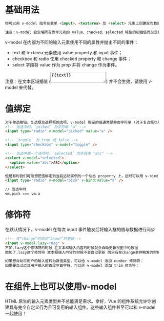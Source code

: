 # 基础用法
```html
你可以用 v-model 指令在表单 <input>、<textarea> 及 <select> 元素上创建双向数据绑定。它会根据控件类型自动选取正确的方法来更新元素。尽管有些神奇，但 v-model 本质上不过是语法糖。它负责监听用户的输入事件以更新数据，并对一些极端场景进行一些特殊处理。

注意：v-model 会忽略所有表单元素的 value、checked、selected 特性的初始值而总是将 Vue 实例的数据作为数据来源。你应该通过 JavaScript 在组件的 data 选项中声明初始值。
```
v-model 在内部为不同的输入元素使用不同的属性并抛出不同的事件：
* text 和 textarea 元素使用 value property 和 input 事件；
* checkbox 和 radio 使用 checked property 和 change 事件；
* select 字段将 value 作为 prop 并将 change 作为事件。
  
注意：在文本区域插值 (<textarea>{{text}}</textarea>) 并不会生效，请使用 v-model 来代替。

# 值绑定
```html
对于单选按钮，复选框及选择框的选项，v-model 绑定的值通常是静态字符串 (对于复选框也可以是布尔值)：
<!-- 当选中时，`picked` 为字符串 "a" -->
<input type="radio" v-model="picked" value="a" />

<!-- `toggle` 为 true 或 false -->
<input type="checkbox" v-model="toggle" />

<!-- 当选中第一个选项时，`selected` 为字符串 "abc" -->
<select v-model="selected">
  <option value="abc">ABC</option>
</select>

但是有时我们可能想把值绑定到当前活动实例的一个动态 property 上，这时可以用 v-bind 实现，此外，使用 v-bind 可以将输入值绑定到非字符串。
<input type="radio" v-model="pick" v-bind:value="a" />

// 当选中时
vm.pick === vm.a
```

# 修饰符
在默认情况下，v-model 在每次 input 事件触发后将输入框的值与数据进行同步 
```html
<!-- 在“change”时而非“input”时更新-->
<input v-model.lazy="msg" >
不加.lazy这个修饰符的时候 在文本框输入内容的时候就会自动更新视图中的数据
而加了.lazy这个修饰符 文本框输入内容的时候不会自动更新 而只有在change事件触发的时候才会更新视图中的数据

如果想自动将用户的输入值转为数值类型，可以给 v-model 添加 number 修饰符：
如果要自动过滤用户输入的首尾空白字符，可以给 v-model 添加 trim 修饰符：
```

# 在组件上也可以使用v-model
HTML 原生的输入元素类型并不总能满足需求。幸好，Vue 的组件系统允许你创建具有完全自定义行为且可复用的输入组件。这些输入组件甚至可以和 v-model 一起使用！
